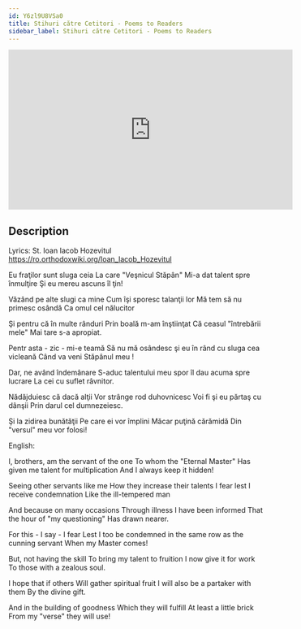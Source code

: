 ```yaml
---
id: Y6zl9U8VSa0
title: Stihuri către Cetitori - Poems to Readers
sidebar_label: Stihuri către Cetitori - Poems to Readers
---
```


<iframe
  width="560"
  height="315"
  src="https://www.youtube.com/embed/Y6zl9U8VSa0"
  title="YouTube video player"
  frameborder="0"
  allow="accelerometer; autoplay; clipboard-write; encrypted-media; gyroscope; picture-in-picture; web-share"
  referrerpolicy="strict-origin-when-cross-origin"
  allowfullscreen
></iframe>

## Description

Lyrics: St. Ioan Iacob Hozevitul
https://ro.orthodoxwiki.org/Ioan_Iacob_Hozevitul

Eu fraţilor sunt sluga ceia 
La care "Veşnicul Stăpân" 
Mi-a dat talent spre înmulţire 
Şi eu mereu ascuns îl ţin! 

Văzând pe alte slugi ca mine 
Cum îşi sporesc talanţii lor 
Mă tem să nu primesc osândă 
Ca omul cel nălucitor 

Şi pentru că în multe rânduri 
Prin boală m-am înştiinţat 
Că ceasul "întrebării mele" 
Mai tare s-a apropiat. 

Pentr asta - zic - mi-e teamă 
Să nu mă osândesc şi eu 
în rând cu sluga cea vicleană 
Când va veni Stăpânul meu ! 

Dar, ne având îndemânare 
S-aduc talentului meu spor 
îl dau acuma spre lucrare 
La cei cu suflet râvnitor. 

Nădăjduiesc că dacă alţii 
Vor strânge rod duhovnicesc 
Voi fi şi eu părtaş cu dânşii 
Prin darul cel dumnezeiesc. 

Şi la zidirea bunătăţii 
Pe care ei vor împlini 
Măcar puţină cărămidă 
Din "versul" meu vor folosi!

English:

I, brothers, am the servant of the one
To whom the "Eternal Master"
Has given me talent for multiplication
And I always keep it hidden!

Seeing other servants like me
How they increase their talents
I fear lest I receive condemnation
Like the ill-tempered man

And because on many occasions
Through illness I have been informed
That the hour of "my questioning"
Has drawn nearer.

For this - I say - I fear
Lest I too be condemned
in the same row as the cunning servant
When my Master comes!

But, not having the skill
To bring my talent to fruition
I now give it for work
To those with a zealous soul.

I hope that if others
Will gather spiritual fruit
I will also be a partaker with them
By the divine gift.

And in the building of goodness
Which they will fulfill
At least a little brick
From my "verse" they will use!
